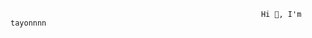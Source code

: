                                                             Hi 👋, I'm tayonnnn
                                                            
                                                            

